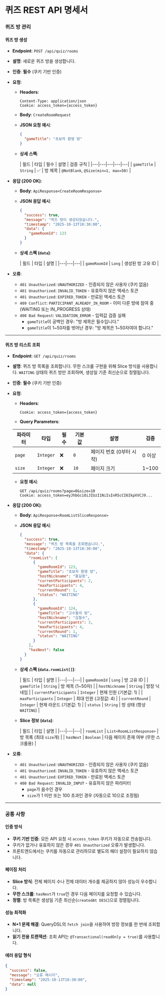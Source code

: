 # 퀴즈 REST API 명세서

### 퀴즈 방 관리

#### 퀴즈 방 생성

- **Endpoint**: `POST /api/quiz/rooms`
- **설명**: 새로운 퀴즈 방을 생성합니다.
- **인증**: **필수** (쿠키 기반 인증)
- **요청**:
    - **Headers**:
      ```
      Content-Type: application/json
      Cookie: access_token={access_token}
      ```
    - **Body**: `CreateRoomRequest`
    - **JSON 요청 예시**:
      ```json
      {
        "gameTitle": "초보자 환영 방"
      }
      ```
    - **상세 스펙**:

      | 필드 | 타입 | 필수 | 설명 | 검증 규칙 |
          |---|---|---|---|---|
      | `gameTitle` | `String` | ✅ | 방 제목 | `@NotBlank`, `@Size(min=1, max=50)` |

- **응답 (200 OK)**:
    - **Body**: `ApiResponse<CreateRoomResponse>`
    - **JSON 응답 예시**:
      ```json
      {
        "success": true,
        "message": "퀴즈 방이 생성되었습니다.",
        "timestamp": "2025-10-13T10:30:00",
        "data": {
          "gameRoomId": 123
        }
      }
      ```
    - **상세 스펙 (`data`)**:

      | 필드 | 타입 | 설명 |
          |---|---|---|
      | `gameRoomId` | `Long` | 생성된 방 고유 ID |

- **오류**:
    - `401 Unauthorized`: `UNAUTHORIZED` - 인증되지 않은 사용자 (쿠키 없음)
    - `401 Unauthorized`: `INVALID_TOKEN` - 유효하지 않은 액세스 토큰
    - `401 Unauthorized`: `EXPIRED_TOKEN` - 만료된 액세스 토큰
    - `409 Conflict`: `PARTICIPANT_ALREADY_IN_ROOM` - 이미 다른 방에 참여 중 (WAITING 또는 IN_PROGRESS 상태)
    - `400 Bad Request`: `VALIDATION_ERROR` - 입력값 검증 실패
        - `gameTitle`이 공백인 경우: "방 제목은 필수입니다."
        - `gameTitle`이 1~50자를 벗어난 경우: "방 제목은 1~50자여야 합니다."

---

#### 퀴즈 방 리스트 조회

- **Endpoint**: `GET /api/quiz/rooms`
- **설명**: 퀴즈 방 목록을 조회합니다. 무한 스크롤 구현을 위해 Slice 방식을 사용합니다. `WAITING` 상태의 퀴즈 방만 조회하며, 생성일 기준 최신순으로 정렬됩니다.
- **인증**: **필수** (쿠키 기반 인증)
- **요청**:
    - **Headers**:
      ```
      Cookie: access_token={access_token}
      ```
    - **Query Parameters**:

  | 파라미터 | 타입 | 필수 | 기본값 | 설명 | 검증 |
     |---|---|---|---|---|---|
  | `page` | `Integer` | ❌ | `0` | 페이지 번호 (0부터 시작) | 0 이상 |
  | `size` | `Integer` | ❌ | `10` | 페이지 크기 | 1~100 |

    - **요청 예시**:
      ```
      GET /api/quiz/rooms?page=0&size=10
      Cookie: access_token=eyJhbGciOiJIUzI1NiIsInR5cCI6IkpXVCJ9...
      ```

- **응답 (200 OK)**:
    - **Body**: `ApiResponse<RoomListSliceResponse>`
    - **JSON 응답 예시**:
      ```json
      {
        "success": true,
        "message": "퀴즈 방 목록을 조회했습니다.",
        "timestamp": "2025-10-13T10:30:00",
        "data": {
          "roomList": [
            {
              "gameRoomId": 123,
              "gameTitle": "초보자 환영 방",
              "hostNickname": "홍길동",
              "currentParticipants": 2,
              "maxParticipants": 4,
              "currentRound": 1,
              "status": "WAITING"
            },
            {
              "gameRoomId": 124,
              "gameTitle": "고수들의 방",
              "hostNickname": "김철수",
              "currentParticipants": 3,
              "maxParticipants": 4,
              "currentRound": 1,
              "status": "WAITING"
            }
          ],
          "hasNext": false
        }
      }
      ```
    - **상세 스펙 (`data.roomList[]`)**:

      | 필드 | 타입 | 설명 |
          |---|---|---|
      | `gameRoomId` | `Long` | 방 고유 ID |
      | `gameTitle` | `String` | 방 제목 (1~50자) |
      | `hostNickname` | `String` | 방장 닉네임 |
      | `currentParticipants` | `Integer` | 현재 인원 (기본값: 1) |
      | `maxParticipants` | `Integer` | 최대 인원 (고정값: 4) |
      | `currentRound` | `Integer` | 현재 라운드 (기본값: 1) |
      | `status` | `String` | 방 상태 (항상 `WAITING`) |

    - **Slice 정보 (`data`)**:

      | 필드 | 타입 | 설명 |
          |---|---|---|
      | `roomList` | `List<RoomListResponse>` | 방 목록 (최대 `size`개) |
      | `hasNext` | `Boolean` | 다음 페이지 존재 여부 (무한 스크롤용) |

- **오류**:
    - `401 Unauthorized`: `UNAUTHORIZED` - 인증되지 않은 사용자 (쿠키 없음)
    - `401 Unauthorized`: `INVALID_TOKEN` - 유효하지 않은 액세스 토큰
    - `401 Unauthorized`: `EXPIRED_TOKEN` - 만료된 액세스 토큰
    - `400 Bad Request`: `INVALID_INPUT` - 유효하지 않은 파라미터
        - `page`가 음수인 경우
        - `size`가 1 미만 또는 100 초과인 경우 (자동으로 10으로 조정됨)

---

### 공통 사항

#### 인증 방식
- **쿠키 기반 인증**: 모든 API 요청 시 `access_token` 쿠키가 자동으로 전송됩니다.
- 쿠키가 없거나 유효하지 않은 경우 `401 Unauthorized` 오류가 발생합니다.
- 프론트엔드에서는 쿠키를 자동으로 관리하므로 별도의 헤더 설정이 필요하지 않습니다.

#### 페이징 처리
- **Slice 방식**: 전체 페이지 수나 전체 데이터 개수를 제공하지 않아 성능이 우수합니다.
- **무한 스크롤**: `hasNext`가 `true`인 경우 다음 페이지를 요청할 수 있습니다.
- **정렬**: 방 목록은 생성일 기준 최신순(`createdAt DESC`)으로 정렬됩니다.

#### 성능 최적화
- **N+1 문제 해결**: QueryDSL의 `fetch join`을 사용하여 방장 정보를 한 번에 조회합니다.
- **읽기 전용 트랜잭션**: 조회 API는 `@Transactional(readOnly = true)`를 사용합니다.

#### 에러 응답 형식
```json
{
  "success": false,
  "message": "오류 메시지",
  "timestamp": "2025-10-13T10:30:00",
  "data": null
}
```